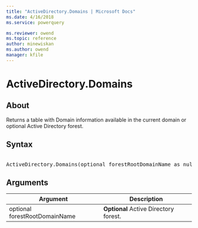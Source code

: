 ```yaml
---
title: "ActiveDirectory.Domains | Microsoft Docs"
ms.date: 4/16/2018
ms.service: powerquery

ms.reviewer: owend
ms.topic: reference
author: minewiskan
ms.author: owend
manager: kfile
---
```

# ActiveDirectory.Domains

  
## About  
Returns a table with Domain information available in the current domain or optional Active Directory forest.  
  
## Syntax

<pre>  
ActiveDirectory.Domains(optional forestRootDomainName as nullable text) as table  
</pre>
  
## Arguments  
  
|Argument|Description|  
|------------|---------------|  
|optional forestRootDomainName|**Optional** Active Directory forest.|  
  
